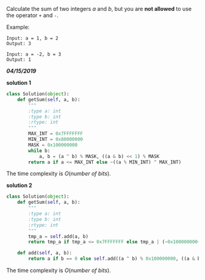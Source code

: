 Calculate the sum of two integers *a* and *b*, but you are **not allowed** to use the operator `+` and `-`.

Example:

```
Input: a = 1, b = 2
Output: 3
```

```
Input: a = -2, b = 3
Output: 1
```



***04/15/2019***

**solution 1**

```python
class Solution(object):
    def getSum(self, a, b):
        """
        :type a: int
        :type b: int
        :rtype: int
        """
        MAX_INT = 0x7FFFFFFF
        MIN_INT = 0x80000000
        MASK = 0x100000000
        while b:
            a, b = (a ^ b) % MASK, ((a & b) << 1) % MASK
        return a if a <= MAX_INT else ~((a % MIN_INT) ^ MAX_INT)
```

The time complexity is $O(number$ $of$ $bits)$.



**solution 2**

```python
class Solution(object):
    def getSum(self, a, b):
        """
        :type a: int
        :type b: int
        :rtype: int
        """
        tmp_a = self.add(a, b)
        return tmp_a if tmp_a <= 0x7FFFFFFF else tmp_a | (~0x100000000+1)

    def add(self, a, b):
        return a if b == 0 else self.add((a ^ b) % 0x100000000, ((a & b) << 1) % 0x100000000)
```

The time complexity is $O(number$ $of$ $bits)$.

